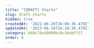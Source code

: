 ```yaml
---
title: "[DRAFT] Charts"
slug: draft-charts
hidden: true
createdAt: '2022-06-28T20:08:36.470Z'
updatedAt: '2023-06-16T16:20:30.470Z'
category: 648c78a49909bc0c3debff17
order: 8
---
```

